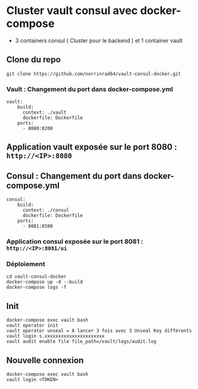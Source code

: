 # Cluster vault consul avec docker-compose
* 3 containers consul ( Cluster pour le backend ) et 1 container vault

## Clone du repo
```
git clone https://github.com/norrinrad64/vault-consul-docker.git
```

### Vault : Changement du port dans docker-compose.yml
```
vault:
    build:
      context: ./vault
      dockerfile: Dockerfile
    ports:
      - 8080:8200
```

## Application vault exposée sur le port 8080 : `http://<IP>:8080`

## Consul : Changement du port dans docker-compose.yml
```
consul:
    build:
      context: ./consul
      dockerfile: Dockerfile
    ports:
      - 8081:8500
```
### Application consul exposée sur le port 8081 : `http://<IP>:8081/ui`

### Déploiement
```
cd vault-consul-docker
docker-compose up -d --build
docker-compose logs -f
```
## Init
```
docker-compose exec vault bash
vault operator init
vault operator unseal = A lancer 3 fois avec 3 Unseal Key différents
vault login s.xxxxxxxxxxxxxxxxxxxxxx
vault audit enable file file_path=/vault/logs/audit.log
```

## Nouvelle connexion
```
docker-compose exec vault bash
vault login <TOKEN>
```
